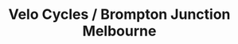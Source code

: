 ---
title: "Velo Cycles / Brompton Junction Melbourne"
url: /carlton-north/velo-cycles-brompton-junction-melbourne/
shop: Fahrrad
---